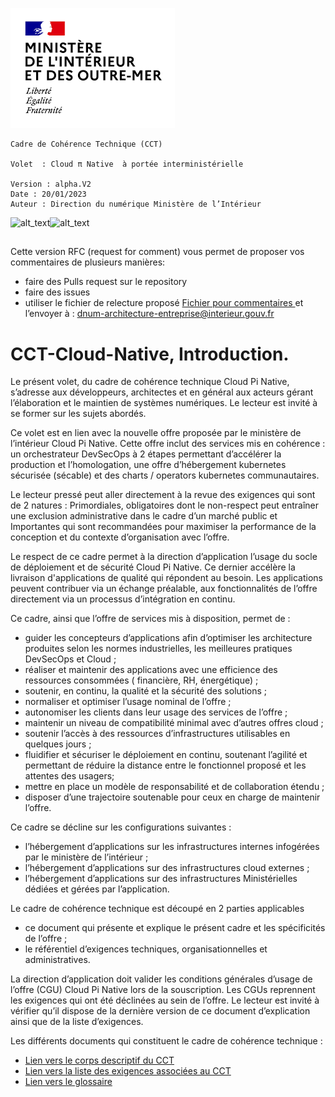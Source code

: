 ![alt_text](images/image1.png "image_tooltip")

```
Cadre de Cohérence Technique (CCT)

Volet  : Cloud π Native  à portée interministérielle

Version : alpha.V2
Date : 20/01/2023
Auteur : Direction du numérique Ministère de l’Intérieur
``````
![alt_text](images/image2.png "image_tooltip")![alt_text](images/image4.png "image_tooltip")

##

Cette version RFC (request for comment) vous permet de proposer vos commentaires de plusieurs manières:

- faire des Pulls request sur le repository
- faire des issues
- utiliser le fichier de relecture proposé
[Fichier pour commentaires ](https://github.com/dnum-mi/CCT-Cloud-Native/blob/main/gabarit-pour-commentaires.ods)
 et l’envoyer à : dnum-architecture-entreprise@interieur.gouv.fr

##

# CCT-Cloud-Native, Introduction.

Le présent volet, du cadre de cohérence technique Cloud Pi Native, s’adresse aux développeurs, architectes et en général aux acteurs gérant l’élaboration et le maintien de systèmes numériques. Le lecteur est invité à se former sur les sujets abordés.

Ce volet est en lien avec la nouvelle offre proposée par le ministère de l’intérieur Cloud Pi Native. Cette offre inclut des services mis en cohérence : un orchestrateur DevSecOps à 2 étapes permettant d’accélérer la production et l’homologation, une offre d’hébergement kubernetes sécurisée (sécable) et des charts / operators kubernetes communautaires.

Le lecteur pressé peut aller directement à la revue des exigences qui sont de 2 natures :   Primordiales, obligatoires dont le non-respect peut entraîner une exclusion administrative dans le cadre d’un marché public et Importantes qui sont recommandées pour maximiser la performance de la conception et du contexte d’organisation avec l’offre.

Le respect de ce cadre permet à la direction d’application l’usage du socle de déploiement et de sécurité Cloud Pi Native. Ce dernier accélère la livraison d'applications de qualité qui répondent au besoin.
Les applications peuvent contribuer via un échange préalable, aux fonctionnalités de l’offre directement via un processus d’intégration en continu.

Ce cadre, ainsi que l’offre de services mis à disposition, permet de :

- guider les concepteurs d’applications afin d’optimiser les architecture produites selon les normes industrielles, les meilleures pratiques DevSecOps et Cloud ;
- réaliser et maintenir des applications avec une efficience des ressources consommées ( financière, RH, énergétique) ;
- soutenir, en continu, la qualité et la sécurité des solutions ;
- normaliser et optimiser l’usage nominal de l’offre ;
- autonomiser les clients dans leur usage des services de l’offre ;
- maintenir un niveau de compatibilité minimal avec d’autres offres cloud ;
- soutenir l’accès à des ressources d’infrastructures utilisables en quelques jours ;
- fluidifier et sécuriser le déploiement en continu, soutenant l’agilité et permettant de réduire la distance entre le fonctionnel proposé et les attentes des usagers;
- mettre en place un modèle de responsabilité et de collaboration étendu ;
- disposer d’une trajectoire soutenable pour ceux en charge de maintenir l’offre.

Ce cadre se décline sur les configurations suivantes :

- l’hébergement d’applications sur les infrastructures internes infogérées par le ministère de l’intérieur ;
- l’hébergement d’applications sur des infrastructures cloud externes ;
- l’hébergement d’applications sur des infrastructures Ministérielles dédiées et gérées par l’application.

Le cadre de cohérence technique est découpé en 2 parties applicables
- ce document qui présente et explique le présent cadre et les spécificités de l’offre ;
- le référentiel d’exigences techniques, organisationnelles et administratives.

La direction d’application doit valider les conditions générales d’usage de l’offre (CGU) Cloud Pi Native lors de la souscription. Les CGUs reprennent les exigences qui ont été déclinées au sein de l’offre. Le lecteur est invité à vérifier qu’il dispose de la dernière version de ce document d’explication ainsi que de la liste d’exigences.

Les  différents documents qui constituent le cadre de cohérence technique  :
- [Lien vers le corps descriptif du CCT ](https://github.com/dnum-mi/CCT-Cloud-Native/blob/main/cct-cloud-native.md)
- [Lien vers la liste des exigences associées au CCT ](https://github.com/dnum-mi/CCT-Cloud-Native/blob/main/cct-exigences.md)
- [Lien vers le glossaire](https://github.com/dnum-mi/CCT-Cloud-Native/blob/main/cct-glossaire.md)
